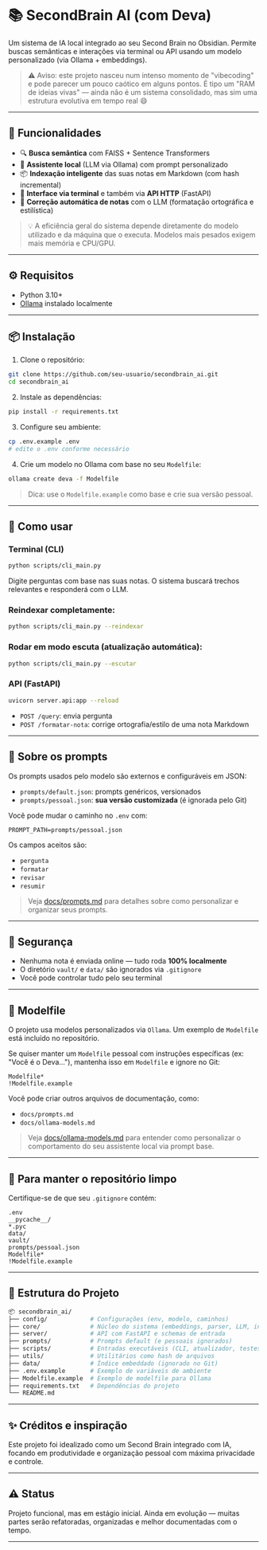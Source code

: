 # 📚 SecondBrain AI (com Deva)

Um sistema de IA local integrado ao seu Second Brain no Obsidian. Permite buscas semânticas e interações via terminal ou API usando um modelo personalizado (via Ollama + embeddings).

> ⚠️ Aviso: este projeto nasceu num intenso momento de "vibecoding" e pode parecer um pouco caótico em alguns pontos. É tipo um "RAM de ideias vivas" — ainda não é um sistema consolidado, mas sim uma estrutura evolutiva em tempo real 😄

---

## 🚀 Funcionalidades

- 🔍 **Busca semântica** com FAISS + Sentence Transformers
- 🧠 **Assistente local** (LLM via Ollama) com prompt personalizado
- 📦 **Indexação inteligente** das suas notas em Markdown (com hash incremental)
- 💬 **Interface via terminal** e também via **API HTTP** (FastAPI)
- 📝 **Correção automática de notas** com o LLM (formatação ortográfica e estilística)

> 💡 A eficiência geral do sistema depende diretamente do modelo utilizado e da máquina que o executa. Modelos mais pesados exigem mais memória e CPU/GPU.

---

## ⚙️ Requisitos

- Python 3.10+
- [Ollama](https://ollama.com) instalado localmente

---

## 📦 Instalação

1. Clone o repositório:
```bash
git clone https://github.com/seu-usuario/secondbrain_ai.git
cd secondbrain_ai
```

2. Instale as dependências:
```bash
pip install -r requirements.txt
```

3. Configure seu ambiente:
```bash
cp .env.example .env
# edite o .env conforme necessário
```

4. Crie um modelo no Ollama com base no seu `Modelfile`:
```bash
ollama create deva -f Modelfile
```

> Dica: use o `Modelfile.example` como base e crie sua versão pessoal.

---

## 🧪 Como usar

### Terminal (CLI)
```bash
python scripts/cli_main.py
```
Digite perguntas com base nas suas notas. O sistema buscará trechos relevantes e responderá com o LLM.

### Reindexar completamente:
```bash
python scripts/cli_main.py --reindexar
```

### Rodar em modo escuta (atualização automática):
```bash
python scripts/cli_main.py --escutar
```

### API (FastAPI)
```bash
uvicorn server.api:app --reload
```

- `POST /query`: envia pergunta
- `POST /formatar-nota`: corrige ortografia/estilo de uma nota Markdown

---

## 🧠 Sobre os prompts

Os prompts usados pelo modelo são externos e configuráveis em JSON:

- `prompts/default.json`: prompts genéricos, versionados
- `prompts/pessoal.json`: **sua versão customizada** (é ignorada pelo Git)

Você pode mudar o caminho no `.env` com:
```env
PROMPT_PATH=prompts/pessoal.json
```

Os campos aceitos são:
- `pergunta`
- `formatar`
- `revisar`
- `resumir`

> Veja [docs/prompts.md](docs/prompts.md) para detalhes sobre como personalizar e organizar seus prompts.

---

## 🔐 Segurança

- Nenhuma nota é enviada online — tudo roda **100% localmente**
- O diretório `vault/` e `data/` são ignorados via `.gitignore`
- Você pode controlar tudo pelo seu terminal

---

## 🧩 Modelfile

O projeto usa modelos personalizados via `Ollama`. Um exemplo de `Modelfile` está incluído no repositório.

Se quiser manter um `Modelfile` pessoal com instruções específicas (ex: "Você é o Deva..."), mantenha isso em `Modelfile` e ignore no Git:

```
Modelfile*
!Modelfile.example
```

Você pode criar outros arquivos de documentação, como:
- `docs/prompts.md`
- `docs/ollama-models.md`

> Veja [docs/ollama-models.md](docs/ollama-models.md) para entender como personalizar o comportamento do seu assistente local via prompt base.

---

## 🧹 Para manter o repositório limpo

Certifique-se de que seu `.gitignore` contém:
```gitignore
.env
__pycache__/
*.pyc
data/
vault/
prompts/pessoal.json
Modelfile*
!Modelfile.example
```

---

## 🧱 Estrutura do Projeto

```bash
📦 secondbrain_ai/
├── config/            # Configurações (env, modelo, caminhos)
├── core/              # Núcleo do sistema (embeddings, parser, LLM, indexação)
├── server/            # API com FastAPI e schemas de entrada
├── prompts/           # Prompts default (e pessoais ignorados)
├── scripts/           # Entradas executáveis (CLI, atualizador, testes)
├── utils/             # Utilitários como hash de arquivos
├── data/              # Índice embeddado (ignorado no Git)
├── .env.example       # Exemplo de variáveis de ambiente
├── Modelfile.example  # Exemplo de modelfile para Ollama
├── requirements.txt   # Dependências do projeto
└── README.md
```

---

## ✨ Créditos e inspiração

Este projeto foi idealizado como um Second Brain integrado com IA, focando em produtividade e organização pessoal com máxima privacidade e controle.

---

## ⚠️ Status

Projeto funcional, mas em estágio inicial. Ainda em evolução — muitas partes serão refatoradas, organizadas e melhor documentadas com o tempo.

---

